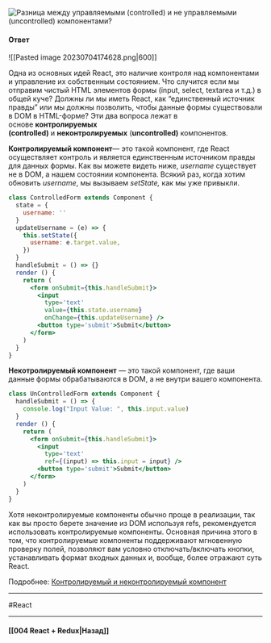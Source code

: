 ![Разница между управляемыми (controlled) и не управляемыми (uncontrolled) компонентами?](https://youtu.be/yvOXvZ8aEFo?t=684)

#### Ответ

![[Pasted image 20230704174628.png|600]]

Одна из основных идей React, это наличие контроля над компонентами и управление их собственным состоянием. Что случится если мы отправим чистый HTML элементов формы (input, select, textarea и т.д.) в общей куче? Должны ли мы иметь React, как “единственный источник правды” или мы должны позволить, чтобы данные формы существовали в DOM в HTML-форме? Эти два вопроса лежат в основе **контролируемых (controlled)** и **неконтролируемых** (**uncontrolled)** компонентов.

**Контролируемый компонент**— это такой компонент, где React осуществляет контроль и является единственным источником правды для данных формы. Как вы можете видеть ниже, _username_ существует не в DOM, а нашем состоянии компонента. Всякий раз, когда хотим обновить _username_, мы вызываем _setState,_ как мы уже привыкли.

```jsx
class ControlledForm extends Component {  
  state = {  
    username: ''  
  }  
  updateUsername = (e) => {  
    this.setState({  
      username: e.target.value,  
    })  
  }  
  handleSubmit = () => {}  
  render () {  
    return (  
      <form onSubmit={this.handleSubmit}>  
        <input  
          type='text'  
          value={this.state.username}  
          onChange={this.updateUsername} />  
        <button type='submit'>Submit</button>  
      </form>  
    )  
  }  
}
```

**Некотролируемый компонент** — это такой компонент, где ваши данные формы обрабатываются в DOM, а не внутри вашего компонента.

```jsx
class UnControlledForm extends Component {  
  handleSubmit = () => {  
    console.log("Input Value: ", this.input.value)  
  }  
  render () {  
    return (  
      <form onSubmit={this.handleSubmit}>  
        <input  
          type='text'  
          ref={(input) => this.input = input} />  
        <button type='submit'>Submit</button>  
      </form>  
    )  
  }  
}
```

Хотя неконтролируемые компоненты обычно проще в реализации, так как вы просто берете значение из DOM используя refs, рекомендуется использовать контролируемые компоненты. Основная причина этого в том, что контролируемые компоненты поддерживают мгновенную проверку полей, позволяют вам условно отключать/включать кнопки, устанавливать формат входных данных и, вообще, более отражают суть React.

Подробнее: [Контролируемый и неконтролируемый компонент](https://habr.com/ru/post/502034/)

____
#React

____

#### [[004 React + Redux|Назад]]